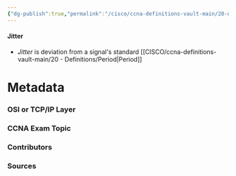 ```yaml
---
{"dg-publish":true,"permalink":"/cisco/ccna-definitions-vault-main/20-definitions/jitter/","tags":["defs_ccna"]}
---
```


#### Jitter
- *Jitter* is deviation from a signal's standard [[CISCO/ccna-definitions-vault-main/20 - Definitions/Period\|Period]]







# Metadata
### OSI or TCP/IP Layer

### CCNA Exam Topic

### Contributors

### Sources

